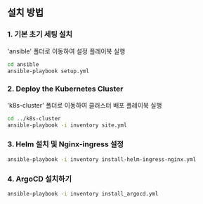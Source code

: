 ## 설치 방법

### 1. 기본 초기 세팅 설치
'ansible' 폴더로 이동하여 설정 플레이북 실행

```bash
cd ansible
ansible-playbook setup.yml
```

### 2. Deploy the Kubernetes Cluster
'k8s-cluster' 폴더로 이동하여 클러스터 배포 플레이북 실행

```bash
cd ../k8s-cluster
ansible-playbook -i inventory site.yml
```

### 3. Helm 설치 및 Nginx-ingress 설정

```bash
ansible-playbook -i inventory install-helm-ingress-nginx.yml
```


### 4. ArgoCD 설치하기

```bash
ansible-playbook -i inventory install_argocd.yml
```
